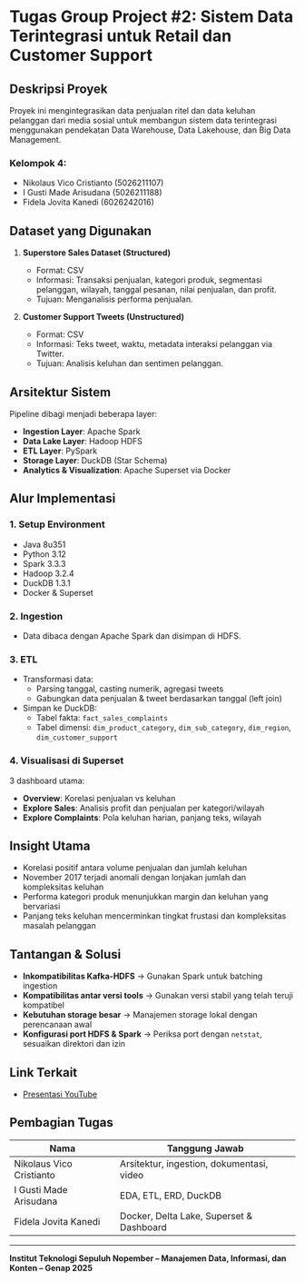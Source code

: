 # Tugas Group Project #2: Sistem Data Terintegrasi untuk Retail dan Customer Support

## Deskripsi Proyek

Proyek ini mengintegrasikan data penjualan ritel dan data keluhan pelanggan dari media sosial untuk membangun sistem data terintegrasi menggunakan pendekatan Data Warehouse, Data Lakehouse, dan Big Data Management.

### Kelompok 4:
- Nikolaus Vico Cristianto (5026211107)
- I Gusti Made Arisudana (5026211188)
- Fidela Jovita Kanedi (6026242016)

## Dataset yang Digunakan

1. **Superstore Sales Dataset (Structured)**
   - Format: CSV
   - Informasi: Transaksi penjualan, kategori produk, segmentasi pelanggan, wilayah, tanggal pesanan, nilai penjualan, dan profit.
   - Tujuan: Menganalisis performa penjualan.

2. **Customer Support Tweets (Unstructured)**
   - Format: CSV
   - Informasi: Teks tweet, waktu, metadata interaksi pelanggan via Twitter.
   - Tujuan: Analisis keluhan dan sentimen pelanggan.

## Arsitektur Sistem

Pipeline dibagi menjadi beberapa layer:
- **Ingestion Layer**: Apache Spark
- **Data Lake Layer**: Hadoop HDFS
- **ETL Layer**: PySpark
- **Storage Layer**: DuckDB (Star Schema)
- **Analytics & Visualization**: Apache Superset via Docker


## Alur Implementasi

### 1. Setup Environment
- Java 8u351
- Python 3.12
- Spark 3.3.3
- Hadoop 3.2.4
- DuckDB 1.3.1
- Docker & Superset

### 2. Ingestion
- Data dibaca dengan Apache Spark dan disimpan di HDFS.

### 3. ETL
- Transformasi data:
  - Parsing tanggal, casting numerik, agregasi tweets
  - Gabungkan data penjualan & tweet berdasarkan tanggal (left join)
- Simpan ke DuckDB:
  - Tabel fakta: `fact_sales_complaints`
  - Tabel dimensi: `dim_product_category`, `dim_sub_category`, `dim_region`, `dim_customer_support`

### 4. Visualisasi di Superset
3 dashboard utama:
- **Overview**: Korelasi penjualan vs keluhan
- **Explore Sales**: Analisis profit dan penjualan per kategori/wilayah
- **Explore Complaints**: Pola keluhan harian, panjang teks, wilayah

## Insight Utama

- Korelasi positif antara volume penjualan dan jumlah keluhan
- November 2017 terjadi anomali dengan lonjakan jumlah dan kompleksitas keluhan
- Performa kategori produk menunjukkan margin dan keluhan yang bervariasi
- Panjang teks keluhan mencerminkan tingkat frustasi dan kompleksitas masalah pelanggan

## Tantangan & Solusi

- **Inkompatibilitas Kafka-HDFS** → Gunakan Spark untuk batching ingestion
- **Kompatibilitas antar versi tools** → Gunakan versi stabil yang telah teruji kompatibel
- **Kebutuhan storage besar** → Manajemen storage lokal dengan perencanaan awal
- **Konfigurasi port HDFS & Spark** → Periksa port dengan `netstat`, sesuaikan direktori dan izin


## Link Terkait

- [Presentasi YouTube](https://youtu.be/t2ICr6LrLRE)

## Pembagian Tugas

| Nama                     | Tanggung Jawab |
|--------------------------|----------------|
| Nikolaus Vico Cristianto | Arsitektur, ingestion, dokumentasi, video |
| I Gusti Made Arisudana   | EDA, ETL, ERD, DuckDB |
| Fidela Jovita Kanedi     | Docker, Delta Lake, Superset & Dashboard |

---

**Institut Teknologi Sepuluh Nopember – Manajemen Data, Informasi, dan Konten – Genap 2025**

